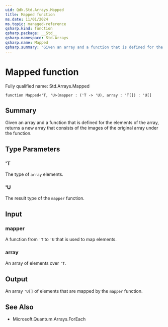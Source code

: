 ```yaml
---
uid: Qdk.Std.Arrays.Mapped
title: Mapped function
ms.date: 11/01/2024
ms.topic: managed-reference
qsharp.kind: function
qsharp.package: __Std__
qsharp.namespace: Std.Arrays
qsharp.name: Mapped
qsharp.summary: "Given an array and a function that is defined for the elements of the array, returns a new array that consists of the images of the original array under the function."
---
```


# Mapped function

Fully qualified name: Std.Arrays.Mapped

```qsharp
function Mapped<'T, 'U>(mapper : ('T -> 'U), array : 'T[]) : 'U[]
```

## Summary
Given an array and a function that is defined
for the elements of the array, returns a new array that consists
of the images of the original array under the function.

## Type Parameters
### 'T
The type of `array` elements.
### 'U
The result type of the `mapper` function.

## Input
### mapper
A function from `'T` to `'U` that is used to map elements.
### array
An array of elements over `'T`.

## Output
An array `'U[]` of elements that are mapped by the `mapper` function.

## See Also
- Microsoft.Quantum.Arrays.ForEach
